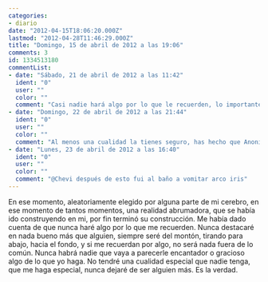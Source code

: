 ```yaml
---
categories:
- diario
date: "2012-04-15T18:06:20.000Z"
lastmod: "2012-04-28T11:46:29.000Z"
title: "Domingo, 15 de abril de 2012 a las 19:06"
comments: 3
id: 1334513180
commentList:
- date: "Sábado, 21 de abril de 2012 a las 11:42"
  ident: "0"
  user: ""
  color: ""
  comment: "Casi nadie hará algo por lo que le recuerden, lo importante esque la gente que te recuerde bien por tal y como eres va a ser la que te quiere y esa es la gente que debes de querer que te recuerde, yo como muchos otros también soy del montón tirando para abajo, pero según la gente tengo cualidades buenas que me hacen de querer, tú también debes de tener las tuyas, aunque solo sea por ser tú seguro que muchas personas ya te quieren, lo que no se puede esperar es hacer lo mismo que la gente normal y que se nos recuerde como a Einstein."
- date: "Domingo, 22 de abril de 2012 a las 21:44"
  ident: "0"
  user: ""
  color: ""
  comment: "Al menos una cualidad la tienes seguro, has hecho que Anonimus te deje un comentario muy agradable ;)"
- date: "Lunes, 23 de abril de 2012 a las 16:40"
  ident: "0"
  user: ""
  color: ""
  comment: "@Chevi después de esto fui al baño a vomitar arco iris"
---
```


En ese momento, aleatoriamente elegido por alguna parte de mi cerebro, en ese momento de tantos momentos, una realidad abrumadora, que se había ido construyendo en mi, por fin terminó su construcción. Me había dado cuenta de que nunca haré algo por lo que me recuerden. Nunca destacaré en nada bueno más que alguien, siempre seré del montón, tirando para abajo, hacia el fondo, y si me recuerdan por algo, no será nada fuera de lo común. Nunca habrá nadie que vaya a parecerle encantador o gracioso algo de lo que yo haga. No tendré una cualidad especial que nadie tenga, que me haga especial, nunca dejaré de ser alguien más. Es la verdad.